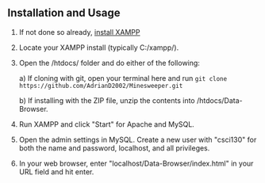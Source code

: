 ## Installation and Usage
1. If not done so already, [install XAMPP](https://www.apachefriends.org/)
2. Locate your XAMPP install (typically C:/xampp/).
3. Open the /htdocs/ folder and do either of the following:

   a) If cloning with git, open your terminal here and run `git clone https://github.com/AdrianD2002/Minesweeper.git`
   
   b) If installing with the ZIP file, unzip the contents into /htdocs/Data-Browser.

5. Run XAMPP and click "Start" for Apache and MySQL.
6. Open the admin settings in MySQL. Create a new user with "csci130" for both the name and password, localhost, and all privileges.
7. In your web browser, enter "localhost/Data-Browser/index.html" in your URL field and hit enter.